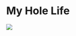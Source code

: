 # My Hole Life

![](![image](https://github.com/KyleBing/canvas-my-hole-life/assets/12215982/3dcf8c4a-5a07-4a5c-8b01-920e4389fda4)
)
